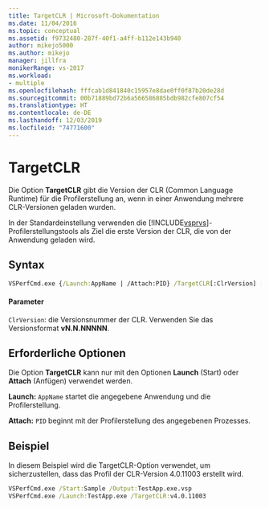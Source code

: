```yaml
---
title: TargetCLR | Microsoft-Dokumentation
ms.date: 11/04/2016
ms.topic: conceptual
ms.assetid: f9732480-287f-40f1-a4ff-b112e143b940
author: mikejo5000
ms.author: mikejo
manager: jillfra
monikerRange: vs-2017
ms.workload:
- multiple
ms.openlocfilehash: fffcab1d841840c15957e8dae0ff0f87b20de28d
ms.sourcegitcommit: 00b71889bd72b6a566586885bdb982cfe807cf54
ms.translationtype: HT
ms.contentlocale: de-DE
ms.lasthandoff: 12/03/2019
ms.locfileid: "74771600"
---
```

# <a name="targetclr"></a>TargetCLR
Die Option **TargetCLR** gibt die Version der CLR (Common Language Runtime) für die Profilerstellung an, wenn in einer Anwendung mehrere CLR-Versionen geladen wurden.

 In der Standardeinstellung verwenden die [!INCLUDE[vsprvs](../code-quality/includes/vsprvs_md.md)]-Profilerstellungstools als Ziel die erste Version der CLR, die von der Anwendung geladen wird.

## <a name="syntax"></a>Syntax

```cmd
VSPerfCmd.exe {/Launch:AppName | /Attach:PID} /TargetCLR[:ClrVersion] [Options]
```

#### <a name="parameters"></a>Parameter
 `ClrVersion`: die Versionsnummer der CLR. Verwenden Sie das Versionsformat **vN.N.NNNNN**.

## <a name="required-options"></a>Erforderliche Optionen
 Die Option **TargetCLR** kann nur mit den Optionen **Launch** (Start) oder **Attach** (Anfügen) verwendet werden.

 **Launch:** `AppName` startet die angegebene Anwendung und die Profilerstellung.

 **Attach:** `PID` beginnt mit der Profilerstellung des angegebenen Prozesses.

## <a name="example"></a>Beispiel
 In diesem Beispiel wird die TargetCLR-Option verwendet, um sicherzustellen, dass das Profil der CLR-Version 4.0.11003 erstellt wird.

```cmd
VSPerfCmd.exe /Start:Sample /Output:TestApp.exe.vsp
VSPerfCmd.exe /Launch:TestApp.exe /TargetCLR:v4.0.11003
```
